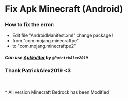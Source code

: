 # Fix Apk Minecraft (Android)
 ### How to fix the error:
* Edit file "AndroidManifest.xml" change package !
* from "com.mojang.minecraftpe"
* to "com.mojang.minecraftpe2"
##### Can use [ApkEditor](https://github.com/PatrickAlex2019/ApkEditor ) by `@PatrickAlex2019`
### Thank PatrickAlex2019 <3
<br/>
<br/>
* All version Minecraft Bedrock has been Modified
